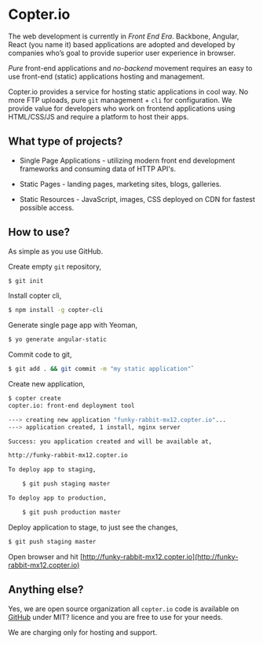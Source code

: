 # Copter.io

The web development is currently in *Front End Era*. Backbone, Angular, React (you name it) based applications are adopted and developed by companies who’s goal to provide superior user experience in browser.

*Pure* front-end applications and *no-backend* movement requires an easy to use front-end (static) applications hosting and management.

Copter.io provides a service for hosting static applications in cool way. No more FTP uploads, pure `git` management + `cli` for configuration. We provide value for developers who work on frontend applications using HTML/CSS/JS and require a platform to host their apps.

## What type of projects?

* Single Page Applications - utilizing modern front end development frameworks and consuming data of HTTP API's.

* Static Pages - landing pages, marketing sites, blogs, galleries.

* Static Resources - JavaScript, images, CSS deployed on CDN for fastest possible access.

## How to use?

As simple as you use GitHub.

Create empty `git` repository,

```bash
$ git init
```

Install copter cli,

```bash
$ npm install -g copter-cli
```

Generate single page app with Yeoman,

```bash
$ yo generate angular-static
```

Commit code to git,

```bash
$ git add . && git commit -m "my static application"`
```

Create new application,

```bash
$ copter create
copter.io: front-end deployment tool

---> creating new application "funky-rabbit-mx12.copter.io"...
---> application created, 1 install, nginx server

Success: you application created and will be available at,

http://funky-rabbit-mx12.copter.io

To deploy app to staging,

	$ git push staging master

To deploy app to production,

	$ git push production master
```

Deploy application to stage, to just see the changes,

```bash
$ git push staging master
```

Open browser and hit [http://funky-rabbit-mx12.copter.io](http://funky-rabbit-mx12.copter.io)

## Anything else?

Yes, we are open source organization all `copter.io` code is available on [GitHub](https://github.io/copter) under MIT? licence and you are free to use for your needs.

We are charging only for hosting and support.